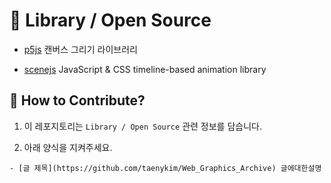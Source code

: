# 📕 Library / Open Source

- [p5js](https://github.com/processing/p5.js?files=1) 캔버스 그리기 라이브러리

- [scenejs](https://github.com/daybrush/scenejs) JavaScript & CSS timeline-based animation library

## 👀 How to Contribute?

1. 이 레포지토리는 `Library / Open Source` 관련 정보를 담습니다.

2) 아래 양식을 지켜주세요.

```
- [글 제목](https://github.com/taenykim/Web_Graphics_Archive) 글에대한설명
```
